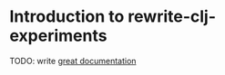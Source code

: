 # Introduction to rewrite-clj-experiments

TODO: write [great documentation](http://jacobian.org/writing/what-to-write/)
